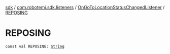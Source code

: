 [sdk](../../index.md) / [com.robotemi.sdk.listeners](../index.md) / [OnGoToLocationStatusChangedListener](index.md) / [REPOSING](./-r-e-p-o-s-i-n-g.md)

# REPOSING

`const val REPOSING: `[`String`](https://kotlinlang.org/api/latest/jvm/stdlib/kotlin/-string/index.html)